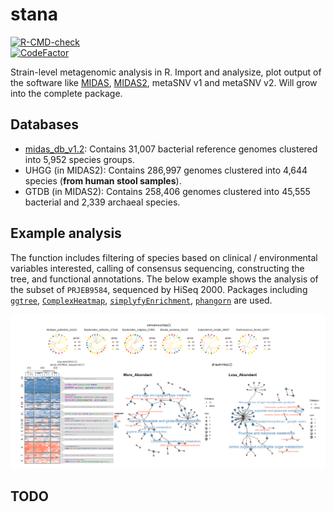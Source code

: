 # stana
                                           
[![R-CMD-check](https://github.com/noriakis/stana/actions/workflows/R-CMD-check.yaml/badge.svg)](https://github.com/noriakis/stana/actions/workflows/R-CMD-check.yaml)                                    
[![CodeFactor](https://www.codefactor.io/repository/github/noriakis/stana/badge)](https://www.codefactor.io/repository/github/noriakis/stana)

Strain-level metagenomic analysis in R. Import and analysize, plot output of the software like [MIDAS](https://github.com/snayfach/MIDAS), [MIDAS2](https://github.com/czbiohub/MIDAS2), metaSNV v1 and metaSNV v2. Will grow into the complete package.

## Databases
- [midas_db_v1.2](https://github.com/snayfach/MIDAS/blob/master/docs/ref_db.md): Contains 31,007 bacterial reference genomes clustered into 5,952 species groups.
- UHGG (in MIDAS2): Contains 286,997 genomes clustered into 4,644 species (**from human stool samples**).
- GTDB (in MIDAS2): Contains 258,406 genomes clustered into 45,555 bacterial and 2,339 archaeal species.

## Example analysis
The function includes filtering of species based on clinical / environmental variables interested, calling of consensus sequencing, constructing the tree, and functional annotations. The below example shows the analysis of the subset of `PRJEB9584`, sequenced by HiSeq 2000. Packages including [`ggtree`](https://github.com/YuLab-SMU/ggtree), [`ComplexHeatmap`](https://github.com/jokergoo/ComplexHeatmap), [`simplyfyEnrichment`](https://github.com/jokergoo/simplifyEnrichment), [`phangorn`](https://github.com/KlausVigo/phangorn) are used.

<img src="https://github.com/noriakis/software/blob/main/images/stana_example.png?raw=true" width="800px">

## TODO

